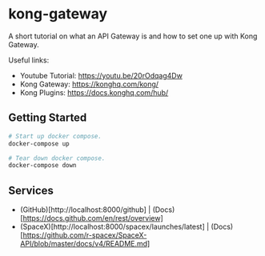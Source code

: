 # kong-gateway

A short tutorial on what an API Gateway is and how to set one up with Kong Gateway.

Useful links:
- Youtube Tutorial: https://youtu.be/20rOdqag4Dw
- Kong Gateway: https://konghq.com/kong/
- Kong Plugins: https://docs.konghq.com/hub/

## Getting Started

```sh
# Start up docker compose.
docker-compose up

# Tear down docker compose.
docker-compose down
```

## Services

- (GitHub)[http://localhost:8000/github] | (Docs)[https://docs.github.com/en/rest/overview]
- (SpaceX)[http://localhost:8000/spacex/launches/latest] | (Docs)[https://github.com/r-spacex/SpaceX-API/blob/master/docs/v4/README.md]
